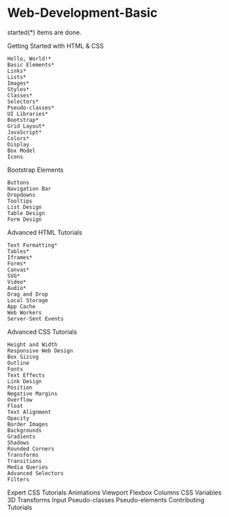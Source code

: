 # Web-Development-Basic

started(*) items are done.

Getting Started with HTML & CSS

    Hello, World!*
    Basic Elements*
    Links*
    Lists*
    Images*
    Styles*
    Classes*
    Selectors*
    Pseudo-classes*
    UI Libraries*
    Bootstrap*
    Grid Layout*
    JavaScript*
    Colors*
    Display
    Box Model
    Icons

Bootstrap Elements

    Buttons
    Navigation Bar
    Dropdowns
    Tooltips
    List Design
    Table Design
    Form Design

Advanced HTML Tutorials

    Text Formatting*
    Tables*
    Iframes*
    Forms*
    Canvas*
    SVG*
    Video*
    Audio*
    Drag and Drop
    Local Storage
    App Cache
    Web Workers
    Server-Sent Events

Advanced CSS Tutorials

    Height and Width
    Responsive Web Design
    Box Sizing
    Outline
    Fonts
    Text Effects
    Link Design
    Position
    Negative Margins
    Overflow
    Float
    Text Alignment
    Opacity
    Border Images
    Backgrounds
    Gradients
    Shadows
    Rounded Corners
    Transforms
    Transitions
    Media Queries
    Advanced Selectors
    Filters

Expert CSS Tutorials
    Animations
    Viewport
    Flexbox
    Columns
    CSS Variables
    3D Transforms
    Input Pseudo-classes
    Pseudo-elements
    Contributing Tutorials
